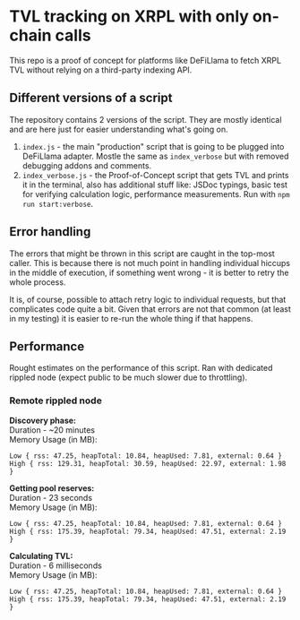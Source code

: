 # TVL tracking on XRPL with only on-chain calls

This repo is a proof of concept for platforms like DeFiLlama to fetch XRPL TVL without relying on a third-party indexing API.

## Different versions of a script

The repository contains 2 versions of the script. They are mostly identical and are here just for easier understanding what's going on.

1. `index.js` - the main "production" script that is going to be plugged into DeFiLlama adapter. Mostle the same as `index_verbose` but with removed debugging addons and comments.
2. `index_verbose.js` - the Proof-of-Concept script that gets TVL and prints it in the terminal, also has additional stuff like: JSDoc typings, basic test for verifying calculation logic, performance measurements. Run with `npm run start:verbose`.

## Error handling

The errors that might be thrown in this script are caught in the top-most caller. This is because there is not much point in handling individual hiccups in the middle of execution, if something went wrong - it is better to retry the whole process.

It is, of course, possible to attach retry logic to individual requests, but that complicates code quite a bit. Given that errors are not that common (at least in my testing) it is easier to re-run the whole thing if that happens.

## Performance

Rought estimates on the performance of this script. Ran with dedicated rippled node (expect public to be much slower due to throttling).

### Remote rippled node

**Discovery phase:**  
Duration - ~20 minutes  
Memory Usage (in MB):

```
Low { rss: 47.25, heapTotal: 10.84, heapUsed: 7.81, external: 0.64 }
High { rss: 129.31, heapTotal: 30.59, heapUsed: 22.97, external: 1.98 }
```

**Getting pool reserves:**  
Duration - 23 seconds  
Memory Usage (in MB):

```
Low { rss: 47.25, heapTotal: 10.84, heapUsed: 7.81, external: 0.64 }
High { rss: 175.39, heapTotal: 79.34, heapUsed: 47.51, external: 2.19 }
```

**Calculating TVL:**  
Duration - 6 milliseconds  
Memory Usage (in MB):

```
Low { rss: 47.25, heapTotal: 10.84, heapUsed: 7.81, external: 0.64 }
High { rss: 175.39, heapTotal: 79.34, heapUsed: 47.51, external: 2.19 }
```
